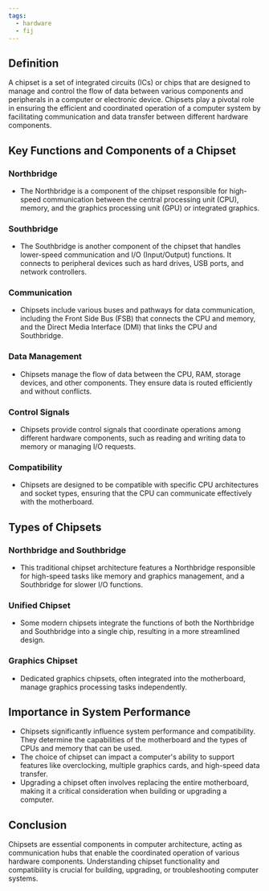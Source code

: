 ```yaml
---
tags:
  - hardware
  - fij
---
```


## Definition 
A chipset is a set of integrated circuits (ICs) or chips that are designed to manage and control the flow of data between various components and peripherals in a computer or electronic device. Chipsets play a pivotal role in ensuring the efficient and coordinated operation of a computer system by facilitating communication and data transfer between different hardware components. 
## Key Functions and Components of a Chipset 
### Northbridge 
- The Northbridge is a component of the chipset responsible for high-speed communication between the central processing unit (CPU), memory, and the graphics processing unit (GPU) or integrated graphics. 
### Southbridge 
- The Southbridge is another component of the chipset that handles lower-speed communication and I/O (Input/Output) functions. It connects to peripheral devices such as hard drives, USB ports, and network controllers. 
### Communication 
- Chipsets include various buses and pathways for data communication, including the Front Side Bus (FSB) that connects the CPU and memory, and the Direct Media Interface (DMI) that links the CPU and Southbridge. 
### Data Management 
- Chipsets manage the flow of data between the CPU, RAM, storage devices, and other components. They ensure data is routed efficiently and without conflicts. 
### Control Signals 
- Chipsets provide control signals that coordinate operations among different hardware components, such as reading and writing data to memory or managing I/O requests. 
### Compatibility 
- Chipsets are designed to be compatible with specific CPU architectures and socket types, ensuring that the CPU can communicate effectively with the motherboard. 
## Types of Chipsets 
### Northbridge and Southbridge 
- This traditional chipset architecture features a Northbridge responsible for high-speed tasks like memory and graphics management, and a Southbridge for slower I/O functions. 
### Unified Chipset 
- Some modern chipsets integrate the functions of both the Northbridge and Southbridge into a single chip, resulting in a more streamlined design. 
### Graphics Chipset 
- Dedicated graphics chipsets, often integrated into the motherboard, manage graphics processing tasks independently. 
## Importance in System Performance 
- Chipsets significantly influence system performance and compatibility. They determine the capabilities of the motherboard and the types of CPUs and memory that can be used. 
- The choice of chipset can impact a computer's ability to support features like overclocking, multiple graphics cards, and high-speed data transfer. 
- Upgrading a chipset often involves replacing the entire motherboard, making it a critical consideration when building or upgrading a computer. 
## Conclusion 
Chipsets are essential components in computer architecture, acting as communication hubs that enable the coordinated operation of various hardware components. Understanding chipset functionality and compatibility is crucial for building, upgrading, or troubleshooting computer systems.